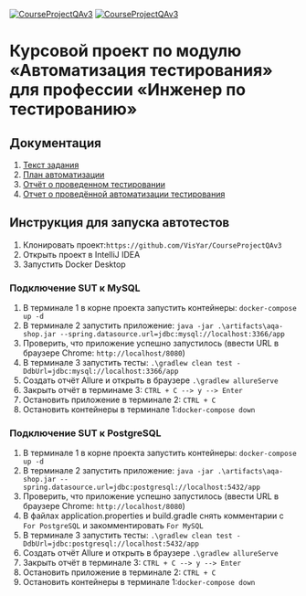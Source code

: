 
[![CourseProjectQAv3](https://ci.appveyor.com/api/projects/status/9fu3y455tj6e6p0n?svg=true)](https://ci.appveyor.com/project/VisYar/courseprojectqav3-af5bg)
[![CourseProjectQAv3](https://github.com/VisYar/CourseProjectQAv3/actions/workflows/gradle.yml/badge.svg)](https://github.com/VisYar/CourseProjectQAv3/actions/workflows/gradle.yml)

# Курсовой проект по модулю «Автоматизация тестирования» для профессии «Инженер по тестированию»

## Документация
1. [Текст задания](https://github.com/netology-code/aqa-qamid-diplom/blob/main/README.md)
2. [План автоматизации](https://github.com/VisYar/CourseProjectQAv3/blob/master/reports/Plan.md)
3. [Отчёт о проведенном тестировании](https://github.com/VisYar/CourseProjectQAv3/blob/master/reports/Report.md)
4. [Отчет о проведённой автоматизации тестирования](https://github.com/VisYar/CourseProjectQAv3/blob/master/reports/Summary.md)

## **Инструкция для запуска автотестов**
1. Клонировать проект:`https://github.com/VisYar/CourseProjectQAv3`
2. Открыть проект в IntelliJ IDEA
3. Запустить Docker Desktop

### Подключение SUT к MySQL
1. В терминале 1 в корне проекта запустить контейнеры: `docker-compose up -d`
2. В терминале 2 запустить приложение: `java -jar .\artifacts\aqa-shop.jar --spring.datasource.url=jdbc:mysql://localhost:3366/app`
3. Проверить, что приложение успешно запустилось (ввести URL в браузере Сhrome: `http://localhost/8080`)
4. В терминале 3 запустить тесты: `.\gradlew clean test -DdbUrl=jdbc:mysql://localhost:3366/app`
5. Создать отчёт Allure и открыть в браузере `.\gradlew allureServe`
6. Закрыть отчёт в терминаме 3:   `CTRL + C --> y --> Enter`
7. Остановить приложение в терминале 2: `CTRL + C`
8. Остановить контейнеры в терминале 1:`docker-compose down`

### Подключение SUT к PostgreSQL
1. В терминале 1 в корне проекта запустить контейнеры: `docker-compose up -d`
2. В терминале 2 запустить приложение: `java -jar .\artifacts\aqa-shop.jar --spring.datasource.url=jdbc:postgresql://localhost:5432/app`
3. Проверить, что приложение успешно запустилось (ввести URL в браузере Сhrome: `http://localhost/8080`)
4. В файлах application.properties и build.gradle снять комментарии с `For PostgreSQL`  и закомментировать `For MySQL`
5. В терминале 3 запустить тесты: `.\gradlew clean test -DdbUrl=jdbc:postgresql://localhost:5432/app`
6. Создать отчёт Allure и открыть в браузере `.\gradlew allureServe`
7. Закрыть отчёт в терминале 3:   `CTRL + C --> y --> Enter`
8. Остановить приложение в терминале 2: `CTRL + C`
9. Остановить контейнеры в терминале 1:`docker-compose down`
